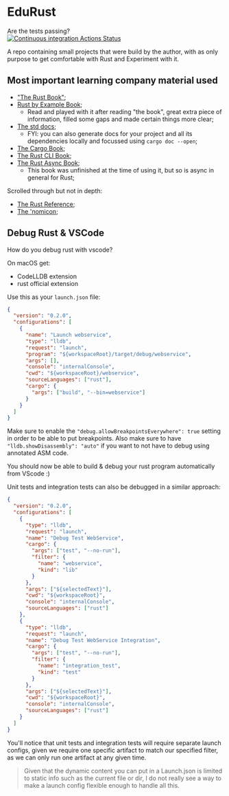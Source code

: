 # EduRust

Are the tests passing?  
[![Continuous integration Actions Status](https://github.com/GlenDC/edurust/workflows/Continuous%20integration/badge.svg)](https://github.com/GlenDC/edurust/actions)

A repo containing small projects that were build by the author,
with as only purpose to get comfortable with Rust and Experiment with it.

## Most important learning company material used

- ["The Rust Book"](https://doc.rust-lang.org/book/);
- [Rust by Example Book](https://doc.rust-lang.org/stable/rust-by-example/);
  - Read and played with it after reading "the book", great extra piece of information,
    filled some gaps and made certain things more clear;
- [The std docs](https://doc.rust-lang.org/book/);
  - FYI: you can also generate docs for your project and all its dependencies locally and focussed using `cargo doc --open`;
- [The Cargo Book](https://doc.rust-lang.org/cargo/index.html);
- [The Rust CLI Book](https://rust-cli.github.io/book/index.html);
- [The Rust Async Book](https://rust-lang.github.io/async-book/);
  - This book was unfinished at the time of using it, but so is async in general for Rust;

Scrolled through but not in depth:

- [The Rust Reference](https://doc.rust-lang.org/reference/index.html);
- [The 'nomicon](https://doc.rust-lang.org/nomicon/index.html);

## Debug Rust & VSCode

How do you debug rust with vscode?

On macOS get:

- CodeLLDB extension
- rust official extension

Use this as your `launch.json` file:

```json
{
  "version": "0.2.0",
  "configurations": [
    {
      "name": "Launch webservice",
      "type": "lldb",
      "request": "launch",
      "program": "${workspaceRoot}/target/debug/webservice",
      "args": [],
      "console": "internalConsole",
      "cwd": "${workspaceRoot}/webservice",
      "sourceLanguages": ["rust"],
      "cargo": {
        "args": ["build", "--bin=webservice"]
      }
    }
  ]
}
```

Make sure to enable the `"debug.allowBreakpointsEverywhere": true` setting in order to be able to put breakpoints.
Also make sure to have `"lldb.showDisassembly": "auto"` if you want to not have to debug using annotated ASM code.

You should now be able to build & debug your rust program automatically from VScode :)

Unit tests and integration tests can also be debugged in a similar approach:

```json
{
  "version": "0.2.0",
  "configurations": [
    {
      "type": "lldb",
      "request": "launch",
      "name": "Debug Test WebService",
      "cargo": {
        "args": ["test", "--no-run"],
        "filter": {
          "name": "webservice",
          "kind": "lib"
        }
      },
      "args": ["${selectedText}"],
      "cwd": "${workspaceRoot}",
      "console": "internalConsole",
      "sourceLanguages": ["rust"]
    },
    {
      "type": "lldb",
      "request": "launch",
      "name": "Debug Test WebService Integration",
      "cargo": {
        "args": ["test", "--no-run"],
        "filter": {
          "name": "integration_test",
          "kind": "test"
        }
      },
      "args": ["${selectedText}"],
      "cwd": "${workspaceRoot}",
      "console": "internalConsole",
      "sourceLanguages": ["rust"]
    }
  ]
}
```

You'll notice that unit tests and integration tests will require separate launch configs,
given we require one specific artifact to match our specified filter, as we can only
run one artifact at any given time.

> Given that the dynamic content you can put in a Launch.json is limited to static info such
> as the current file or dir, I do not really see a way to make a launch config flexible enough
> to handle all this.
